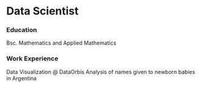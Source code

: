 # Data Scientist

### Education
Bsc. Mathematics and Applied Mathematics

### Work Experience
Data Visualization @ DataOrbis
Analysis of names given to newborn babies in Argentina
